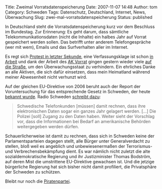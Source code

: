 Title: Zweimal Vorratsdatenspeicherung
Date: 2007-11-07 14:48
Author: tom
Category: Schweden
Tags: Datenschutz, Deutschland, Internet, News, Überwachung
Slug: zwei-mal-vorratsdatenspeicherung
Status: published

In Deutschland steht die Vorratsdatenspeicherung kurz vor dem Beschluss
im Bundestag. Zur Erinnerung: Es geht darum, dass sämtliche
Telekommunikationsdaten (nicht die Inhalte) ein halbes Jahr auf Vorrat
gespeichert werden sollen. Das betrifft unter anderem Telefongespräche
(wer mit wem), Emails und das Surfverhalten aller im Internet.

Es regt sich [Protest in letzter
Sekunde](http://www.heise.de/newsticker/meldung/98577), eine
Verfassungsklage ist schon [in
Arbeit](http://www.heise.de/newsticker/meldung/98441) und dank der
Arbeit des [AK Vorrat](http://www.vorratsdatenspeicherung.de/) gingen
gestern wieder viele [auf die
Straße](http://www.heise.de/newsticker/meldung/98562), um den
Überwachungsstaat zu verhindern. Ein ehrliches Danke an alle Aktiven,
die sich dafür einsetzen, dass mein Heimatland während meiner
Abwesenheit nicht verhunzt wird.

Auf der gleichen EU-Direktive von 2006 beruht auch der Report der
Voruntersuchung für das entsprechende Gesetz in Schweden, der heute
[bekannt wurde](http://sr.se/Ekot/artikel.asp?artikel=1703042). Radio
Schweden [schreibt
dazu](http://www.sr.se/cgi-bin/international/nyhetssidor/artikel.asp?nyheter=1&programid=2108&Artikel=1702823):

> Schwedische Telefonkunden [müssen] damit rechnen, dass ihre
> elektronischen Daten sogar ein ganzes Jahr gelagert werden. [...] Die
> Polizei [soll] Zugang zu den Daten haben. Weiter sieht der Vorschlag
> vor, dass die Informationen bei Bedarf an amerikanische Behörden
> weitergegeben werden dürfen.

Schauerlicherweise ist damit zu rechnen, dass sich in Schweden keine der
Parlamentsparteien dagegen stellt, alle Bürger unter Generalverdacht zu
stellen, bloß weil es angeblich und unbewiesenermaßen der Terrorismus-
und Verbrechensbekämpfung dient. Es war nämlich nicht zuletzt die alte
sozialdemokratische Regierung und ihr Justizminister Thomas Bodström,
auf deren Mist die umstrittene EU-Direktive gewachsen ist. Und die
jetzige bürgerliche Regierung hat sich bisher nicht damit profiliert,
die Privatsphäre der Schweden zu schützen.

Bleibt nur noch die
[Piratenpartei](http://www.piratpartiet.se/nyheter/pressmeddelande_demokratihotande_massovervakning_foreslas_idag).

